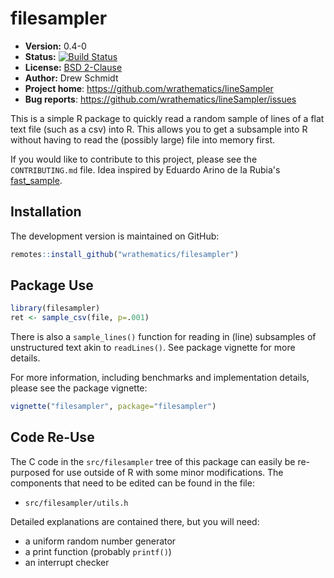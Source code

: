 # filesampler

* **Version:** 0.4-0
* **Status:** [![Build Status](https://travis-ci.org/wrathematics/filesampler.png)](https://travis-ci.org/wrathematics/filesampler)
* **License:** [BSD 2-Clause](http://opensource.org/licenses/BSD-2-Clause)
* **Author:** Drew Schmidt
* **Project home**: https://github.com/wrathematics/lineSampler
* **Bug reports**: https://github.com/wrathematics/lineSampler/issues



This is a simple R package to quickly read a random sample of lines of a flat text file (such as a csv) into R.  This allows you to get a subsample into R without having to read the (possibly large) file into memory first.

If you would like to contribute to this project, please see the `CONTRIBUTING.md` file.  Idea inspired by Eduardo Arino de la Rubia's [fast_sample](https://github.com/earino/fast_sample).



## Installation

<!-- From CRAN:

```r
install.packages("filesampler")
``` -->

The development version is maintained on GitHub:

```r
remotes::install_github("wrathematics/filesampler")
```



## Package Use

```r
library(filesampler)
ret <- sample_csv(file, p=.001)
```

There is also a `sample_lines()` function for reading in (line) subsamples of unstructured text akin to `readLines()`.  See package vignette for more details.

For more information, including benchmarks and implementation details, please see the package vignette:

```r
vignette("filesampler", package="filesampler")
```



## Code Re-Use

The C code in the `src/filesampler` tree of this package can easily be re-purposed for use outside of R with some minor modifications.  The components that need to be edited can be found in the file:

  * `src/filesampler/utils.h`

Detailed explanations are contained there, but you will need:

* a uniform random number generator
* a print function (probably `printf()`)
* an interrupt checker
